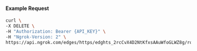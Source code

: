 <!-- Code generated for API Clients. DO NOT EDIT. -->

#### Example Request

```bash
curl \
-X DELETE \
-H "Authorization: Bearer {API_KEY}" \
-H "Ngrok-Version: 2" \
https://api.ngrok.com/edges/https/edghts_2rcCvX4D2NtKfxsAAuWfoGLWZ8g/routes/edghtsrt_2rcCvUtrIn7x4Owss5k3gBDmuMw/user_agent_filter
```
